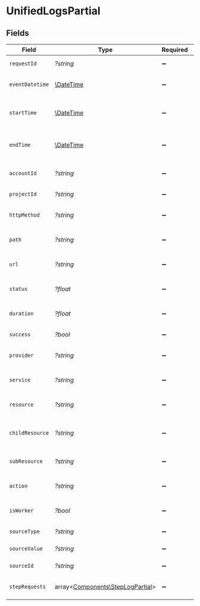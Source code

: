 # UnifiedLogsPartial


## Fields

| Field                                                                         | Type                                                                          | Required                                                                      | Description                                                                   | Example                                                                       |
| ----------------------------------------------------------------------------- | ----------------------------------------------------------------------------- | ----------------------------------------------------------------------------- | ----------------------------------------------------------------------------- | ----------------------------------------------------------------------------- |
| `requestId`                                                                   | *?string*                                                                     | :heavy_minus_sign:                                                            | The request ID                                                                | adbf752f-6457-4ddd-89b3-98ae2252b83b                                          |
| `eventDatetime`                                                               | [\DateTime](https://www.php.net/manual/en/class.datetime.php)                 | :heavy_minus_sign:                                                            | The event ISO8601 date string                                                 | 2021-01-01T00:00:00Z                                                          |
| `startTime`                                                                   | [\DateTime](https://www.php.net/manual/en/class.datetime.php)                 | :heavy_minus_sign:                                                            | The request start time ISO8601 date string                                    | 2021-01-01T00:00:00Z                                                          |
| `endTime`                                                                     | [\DateTime](https://www.php.net/manual/en/class.datetime.php)                 | :heavy_minus_sign:                                                            | The request end time ISO8601 date string                                      | 2021-01-01T00:00:00Z                                                          |
| `accountId`                                                                   | *?string*                                                                     | :heavy_minus_sign:                                                            | The account ID of the request                                                 | 45355976281015164504                                                          |
| `projectId`                                                                   | *?string*                                                                     | :heavy_minus_sign:                                                            | The project ID of the request                                                 | dev-project-68574                                                             |
| `httpMethod`                                                                  | *?string*                                                                     | :heavy_minus_sign:                                                            | The requested HTTP method                                                     | get                                                                           |
| `path`                                                                        | *?string*                                                                     | :heavy_minus_sign:                                                            | The requested path                                                            | /unified/hris/employees                                                       |
| `url`                                                                         | *?string*                                                                     | :heavy_minus_sign:                                                            | The requested URL                                                             | https://api.stackone.com/unified/hris/employees?raw=false                     |
| `status`                                                                      | *?float*                                                                      | :heavy_minus_sign:                                                            | The requests response status code                                             | 200                                                                           |
| `duration`                                                                    | *?float*                                                                      | :heavy_minus_sign:                                                            | The request duration in milliseconds                                          | 356                                                                           |
| `success`                                                                     | *?bool*                                                                       | :heavy_minus_sign:                                                            | The request success flag                                                      | true                                                                          |
| `provider`                                                                    | *?string*                                                                     | :heavy_minus_sign:                                                            | The requested provider                                                        | planday                                                                       |
| `service`                                                                     | *?string*                                                                     | :heavy_minus_sign:                                                            | The requested service                                                         | hris                                                                          |
| `resource`                                                                    | *?string*                                                                     | :heavy_minus_sign:                                                            | The requested resource                                                        | employees                                                                     |
| `childResource`                                                               | *?string*                                                                     | :heavy_minus_sign:                                                            | The requested child resource                                                  | time-off                                                                      |
| `subResource`                                                                 | *?string*                                                                     | :heavy_minus_sign:                                                            | The requested sub resource                                                    | documents                                                                     |
| `action`                                                                      | *?string*                                                                     | :heavy_minus_sign:                                                            | The requested action                                                          | download                                                                      |
| `isWorker`                                                                    | *?bool*                                                                       | :heavy_minus_sign:                                                            | The asynchronous worker flag                                                  | false                                                                         |
| `sourceType`                                                                  | *?string*                                                                     | :heavy_minus_sign:                                                            | The requests source type                                                      | DASHBOARD                                                                     |
| `sourceValue`                                                                 | *?string*                                                                     | :heavy_minus_sign:                                                            | The requests source value                                                     | ACCOUNT_TESTER                                                                |
| `sourceId`                                                                    | *?string*                                                                     | :heavy_minus_sign:                                                            | The requests source ID                                                        | 1234567890                                                                    |
| `stepRequests`                                                                | array<[Components\StepLogPartial](../../Models/Components/StepLogPartial.md)> | :heavy_minus_sign:                                                            | The list of provider requests                                                 |                                                                               |